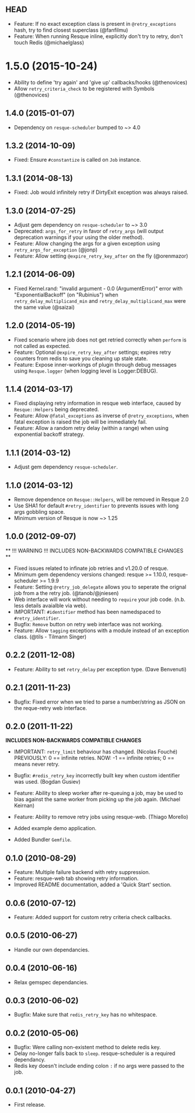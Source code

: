 ## HEAD

* Feature: If no exact exception class is present in `@retry_exceptions` hash, try to find closest superclass (@fanfilmu)
* Feature: When running Resque inline, explicitly don't try to retry, don't touch Redis (@michaelglass)

# 1.5.0 (2015-10-24)

* Ability to define 'try again' and 'give up' callbacks/hooks (@thenovices)
* Allow `retry_criteria_check` to be registered with Symbols (@thenovices)

## 1.4.0 (2015-01-07)

* Dependency on `resque-scheduler` bumped to ~> 4.0

## 1.3.2 (2014-10-09)

* Fixed: Ensure `#constantize` is called on `Job` instance.

## 1.3.1 (2014-08-13)

* Fixed: Job would infinitely retry if DirtyExit exception was always raised.

## 1.3.0 (2014-07-25)

* Adjust gem dependency on `resque-scheduler` to ~> 3.0
* Deprecated: `args_for_retry` in favor of `retry_args` (will output deprecation warnings if your using the older method).
* Feature: Allow changing the args for a given exception using `retry_args_for_exception` (@jonp)
* Feature: Allow setting `@expire_retry_key_after` on the fly (@orenmazor)

## 1.2.1 (2014-06-09)

* Fixed Kernel.rand: "invalid argument - 0.0 (ArgumentError)" error with "ExponentialBackoff" (on "Rubinius") when `retry_delay_multiplicand_min` and `retry_delay_multiplicand_max` were the same value (@saizai)

## 1.2.0 (2014-05-19)

* Fixed scenario where job does not get retried correctly when `perform` is not called as expected.
* Feature: Optional `@expire_retry_key_after` settings; expires retry counters from redis to save you cleaning up stale state.
* Feature: Expose inner-workings of plugin through debug messages using `Resque.logger` (when logging level is Logger:DEBUG).

## 1.1.4 (2014-03-17)

* Fixed displaying retry information in resque web interface, caused by `Resque::Helpers` being deprecated.
* Feature: Allow `@fatal_exceptions` as inverse of `@retry_exceptions`, when fatal exception is raised the job will be immediately fail.
* Feature: Allow a random retry delay (within a range) when using exponential backoff strategy.

## 1.1.1 (2014-03-12)

* Adjust gem dependency `resque-scheduler`.

## 1.1.0 (2014-03-12)

* Remove dependence on `Resque::Helpers`, will be removed in Resque 2.0
* Use SHA1 for default `#retry_identifier` to prevents issues with long args gobbling space.
* Minimum version of Resque is now ~> 1.25

## 1.0.0 (2012-09-07)

** !!! WARNING !!! INCLUDES NON-BACKWARDS COMPATIBLE CHANGES **

* Fixed issues related to infinate job retries and v1.20.0 of resque.
* Minimum gem dependency versions changed: resque >= 1.10.0, resque-scheduler >= 1.9.9
* Feature: Setting `@retry_job_delegate` allows you to seperate the orignal job from a the retry job. (@tanob/@jniesen)
* Web interface will work without needing to `require` your job code. (n.b. less details avaialble via web).
* IMPORTANT: `#identifier` method has been namedspaced to `#retry_identifier`.
* Bugfix: `Remove` button on retry web interface was not working.
* Feature: Allow `tagging` exceptions with a module instead of an exception class. (@tils - Tilmann Singer)

## 0.2.2 (2011-12-08)

* Feature: Ability to set `retry_delay` per exception type. (Dave Benvenuti)

## 0.2.1 (2011-11-23)

* Bugfix: Fixed error when we tried to parse a number/string as JSON on the reque-retry web interface.

## 0.2.0 (2011-11-22)

**INCLUDES NON-BACKWARDS COMPATIBLE CHANGES**

* IMPORTANT: `retry_limit` behaviour has changed. (Nicolas Fouché)
    PREVIOUSLY: 0 == infinite retries.
           NOW: -1 == infinite retries; 0 == means never retry.

* Bugfix: `#redis_retry_key` incorrectly built key when custom identifier was used. (Bogdan Gusiev)
* Feature: Ability to sleep worker after re-queuing a job, may be used to bias
           against the same worker from picking up the job again. (Michael Keirnan)
* Feature: Ability to remove retry jobs using resque-web. (Thiago Morello)
* Added example demo application.
* Added Bundler `Gemfile`.

## 0.1.0 (2010-08-29)

* Feature: Multiple failure backend with retry suppression.
* Feature: resque-web tab showing retry information.
* Improved README documentation, added a 'Quick Start' section.

## 0.0.6 (2010-07-12)

* Feature: Added support for custom retry criteria check callbacks.

## 0.0.5 (2010-06-27)

* Handle our own dependancies.

## 0.0.4 (2010-06-16)

* Relax gemspec dependancies.

## 0.0.3 (2010-06-02)

* Bugfix: Make sure that `redis_retry_key` has no whitespace.

## 0.0.2 (2010-05-06)

* Bugfix: Were calling non-existent method to delete redis key.
* Delay no-longer falls back to `sleep`. resque-scheduler is a required dependancy.
* Redis key doesn't include ending colon `:` if no args were passed to the job.

## 0.0.1 (2010-04-27)

* First release.
